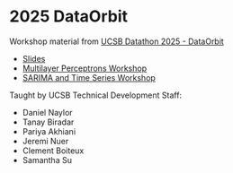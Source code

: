 # 2025 DataOrbit

Workshop material from [UCSB Datathon 2025 - DataOrbit](https://dataorbit.info)

- [Slides](https://docs.google.com/presentation/d/1-UJvJQMkmBjRMaNnDWcHaCzH15m7nAL6ggWSyRBP7Fk/edit?usp=sharing)
- [Multilayer Perceptrons Workshop](https://colab.research.google.com/drive/1Ma2utKXMOBoue0EcLob_6SFMaNv-TnGj?usp=sharing)
- [SARIMA and Time Series Workshop](https://colab.research.google.com/drive/10vN2CplWqn27CcrXIuV6HB9aJ7l6vvgA?usp=sharing)

Taught by UCSB Technical Development Staff:
- Daniel Naylor
- Tanay Biradar
- Pariya Akhiani
- Jeremi Nuer
- Clement Boiteux
- Samantha Su
